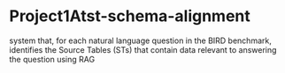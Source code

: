 # Project1Atst-schema-alignment
 system that, for each natural language question in the BIRD benchmark, identifies  the Source Tables (STs) that contain data relevant to answering the question using RAG
